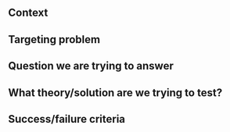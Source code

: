 <!--- Provide a general summary of the spike in the Title above -->

## Context
<!-- If there is no parent issue that introduces with the context of why the particular spike is being created, -->
<!-- that context should be provided in the description body of the spike itself.-->
<!-- Example: -->
<!-- The ad blocking core is demonstrating slow performance on Mobile platforms -->
<!-- therefore we are running experiments on how to improve it's performance. -->

## Targeting problem
<!-- Description of the problem which is being solved -->
<!-- e.g. The memory consumption on the mobile devices is too high (above 100MB) -->

## Question we are trying to answer
<!-- What are the questions we are addressing with this spike? -->
<!-- e.g. Does changing the way we are storing filters in the memore can improve memory consumption? -->

## What theory/solution are we trying to test?
<!-- List one or more theories that should be addressed in this spike -->
<!-- e.g. Using Flatbuffers for filter list serialization should reduce memory consumption -->
<!-- since they are not being loaded directly into memory and can be accessed directly -->
<!-- from the harddrive -->

## Success/failure criteria
<!-- List the criteria which help to determine if the spike was successful -->
<!-- and the solution should be brought to the next stage (either implementation -->
<!-- or next rounds of spikes) or disregarded -->
<!-- e.g. memory consumption was reduced to 10MB and adding new filters doesn't have any influence on it -->
